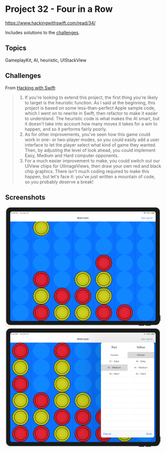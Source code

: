 # Project 32 - Four in a Row

https://www.hackingwithswift.com/read/34/

Includes solutions to the [challenges](https://www.hackingwithswift.com/read/34/9/wrap-up).

## Topics

GameplayKit, AI, heuristic, UIStackView

## Challenges

From [Hacking with Swift](https://www.hackingwithswift.com/read/31/6/wrap-up):
>1. If you're looking to extend this project, the first thing you're likely to target is the heuristic function. As I said at the beginning, this project is based on some less-than-perfect Apple sample code, which I went on to rewrite in Swift, then refactor to make it easier to understand. The heuristic code is what makes the AI smart, but it doesn't take into account how many moves it takes for a win to happen, and so it performs fairly poorly.
>2. As for other improvements, you've seen how this game could work in one- or two-player modes, so you could easily add a user interface to let the player select what kind of game they wanted. Then, by adjusting the level of look ahead, you could implement Easy, Medium and Hard computer opponents.
>3. For a much easier improvement to make, you could switch out our UIView chips for UIImageViews, then draw your own red and black chip graphics. There isn't much coding required to make this happen, but let's face it: you've just written a mountain of code, so you probably deserve a break!

## Screenshots

![screenshot1](screenshots/screen01.png)
![screenshot2](screenshots/screen02.png)
